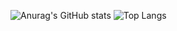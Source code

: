 ![Anurag's GitHub stats](https://github-readme-stats.vercel.app/api?username=thalesinacioo&show_icons=true&theme=default)
![Top Langs](https://github-readme-stats.vercel.app/api/top-langs/?username=thalesinacioo&langs_count=5&theme=default)
<!--
**thalesinacioo/thalesinacioo** is a ✨ _special_ ✨ repository because its `README.md` (this file) appears on your GitHub profile.

Here are some ideas to get you started:

- 🔭 I’m currently working on ...
- 🌱 I’m currently learning ...
- 👯 I’m looking to collaborate on ...
- 🤔 I’m looking for help with ...
- 💬 Ask me about ...
- 📫 How to reach me: ...
- 😄 Pronouns: ...
- ⚡ Fun fact: ...
-->
